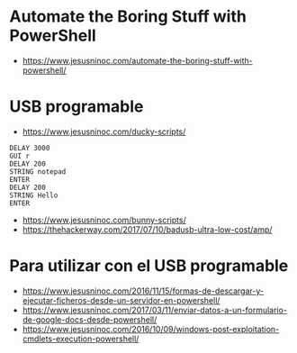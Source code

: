 # Automate the Boring Stuff with PowerShell
* https://www.jesusninoc.com/automate-the-boring-stuff-with-powershell/

# USB programable
* https://www.jesusninoc.com/ducky-scripts/

```Ducky
DELAY 3000
GUI r
DELAY 200
STRING notepad
ENTER
DELAY 200
STRING Hello
ENTER
```

* https://www.jesusninoc.com/bunny-scripts/
* https://thehackerway.com/2017/07/10/badusb-ultra-low-cost/amp/

# Para utilizar con el USB programable
* https://www.jesusninoc.com/2016/11/15/formas-de-descargar-y-ejecutar-ficheros-desde-un-servidor-en-powershell/
* https://www.jesusninoc.com/2017/03/11/enviar-datos-a-un-formulario-de-google-docs-desde-powershell/
* https://www.jesusninoc.com/2016/10/09/windows-post-exploitation-cmdlets-execution-powershell/
